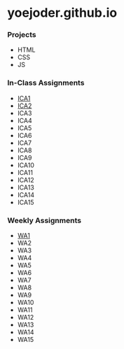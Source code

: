 # yoejoder.github.io

### Projects
- HTML
- CSS
- JS

### In-Class Assignments
- [ICA1](https://drive.google.com/file/d/1e2CWl40RuZ3YLIUkEj74i8zxkLrI__Id/view?usp=sharing)
- [ICA2](https://drive.google.com/file/d/1s_MLSOGfiIpQjCpU0URHNczMBy4kn-T6/view?usp=sharing)
- ICA3
- ICA4
- ICA5
- ICA6
- ICA7
- ICA8
- ICA9
- ICA10
- ICA11
- ICA12
- ICA13
- ICA14
- ICA15

### Weekly Assignments
- [WA1](https://yoejoder.github.io/wa/wa1.html) 
- WA2
- WA3    
- WA4
- WA5
- WA6    
- WA7
- WA8
- WA9
- WA10
- WA11
- WA12
- WA13
- WA14
- WA15
